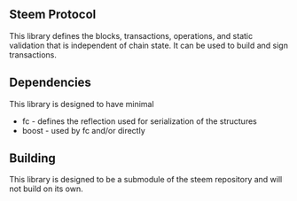 Steem Protocol
----------------
This library defines the blocks, transactions, operations, and static validation that is independent of chain state. It
can be used to build and sign transactions.

Dependencies
------------

This library is designed to have minimal 

- fc - defines the reflection used for serialization of the structures
- boost - used by fc and/or directly 

Building
--------
This library is designed to be a submodule of the steem repository and will not build on its own.

